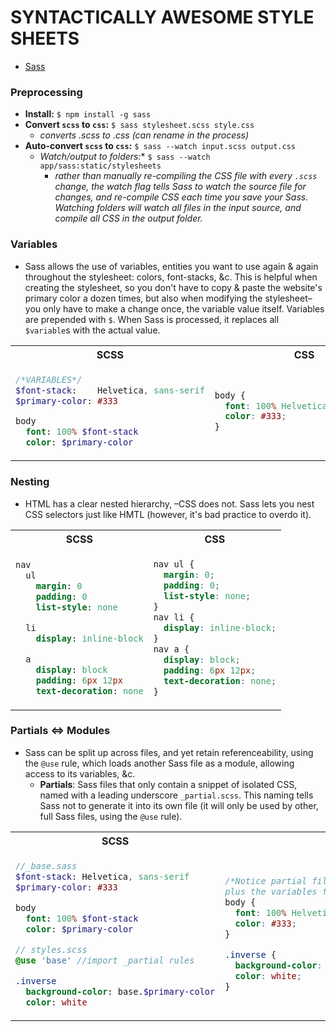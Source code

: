 # SYNTACTICALLY AWESOME STYLE SHEETS
- [Sass](https://sass-lang.com/)

### Preprocessing
- **Install:** ```$ npm install -g sass```
- **Convert ```scss``` to ```css```:** ```$ sass stylesheet.scss style.css```
  - *converts .scss to .css (can rename in the process)*
- **Auto-convert ```scss``` to ```css```:** ```$ sass --watch input.scss output.css```
  - *Watch/output to folders:** ```$ sass --watch app/sass:static/stylesheets```
    - *rather than manually re-compiling the CSS file with every ```.scss``` change, the watch flag tells Sass to watch the source file for changes, and re-compile CSS each time you save your Sass. Watching folders will watch all files in the input source, and compile all CSS in the output folder.*

### Variables
- Sass allows the use of variables, entities you want to use again & again throughout the stylesheet: colors, font-stacks, &c. This is helpful when creating the stylesheet, so you don't have to copy & paste the website's primary color a dozen times, but also when modifying the stylesheet– you only have to make a change once, the variable value itself. Variables are prepended with ```$```. When Sass is processed, it replaces all ```$variable```s with the actual value.

<table>
<tr>
<th>SCSS</th>
<th>CSS</th>
</tr>
<tr>
<td>

```sass
/*VARIABLES*/
$font-stack:    Helvetica, sans-serif
$primary-color: #333

body
  font: 100% $font-stack
  color: $primary-color
```

</td>
<td>

```css
body {
  font: 100% Helvetica, sans-serif;
  color: #333;
}
```

</td>
</tr>
</table>



### Nesting
- HTML has a clear nested hierarchy, –CSS does not. Sass lets you nest CSS selectors just like HMTL (however, it's bad practice to overdo it).



<table>
<tr>
<th>SCSS</th>
<th>CSS</th>
</tr>
<tr>
<td>

```sass
nav
  ul
    margin: 0
    padding: 0
    list-style: none

  li
    display: inline-block

  a
    display: block
    padding: 6px 12px
    text-decoration: none
```

</td>
<td>

```css
nav ul {
  margin: 0;
  padding: 0;
  list-style: none;
}
nav li {
  display: inline-block;
}
nav a {
  display: block;
  padding: 6px 12px;
  text-decoration: none;
}
```

</td>
</tr>
</table>




### Partials <=> Modules
- Sass can be split up across files, and yet retain referenceability, using the ```@use``` rule, which loads another Sass file as a module, allowing access to its variables, &c.
  - **Partials**: Sass files that only contain a snippet of isolated CSS, named with a leading underscore ```_partial.scss```. This naming tells Sass not to generate it into its own file (it will only be used by other, full Sass files, using the ```@use``` rule).



<table><tr><th>SCSS</th><th>CSS</th></tr><tr><td>

```sass
//_base.sass
$font-stack: Helvetica, sans-serif
$primary-color: #333

body
  font: 100% $font-stack
  color: $primary-color

```
```sass
// styles.scss
@use 'base' //import _partial rules

.inverse
  background-color: base.$primary-color
  color: white

```

</td><td>

```css
/*Notice partial file's body{} was imported,
plus the variables for use in .inverse*/
body { 
  font: 100% Helvetica, sans-serif;
  color: #333;
}

.inverse {
  background-color: #333;
  color: white;
}

```

</td></tr></table>









